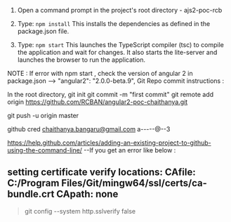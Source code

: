 1) Open a command prompt in the project's root directory - ajs2-poc-rcb

2) Type: `npm install`
    This installs the dependencies as defined in the package.json file.
    
3) Type: `npm start`
    This launches the TypeScript compiler (tsc) to compile the application and wait for changes. 
    It also starts the lite-server and launches the browser to run the application.

NOTE : If error with npm start , check the version of angular 2 in package.json -->  "angular2": "2.0.0-beta.9",
Git Repo commit instructions :

In the root directory,
git init
git commit -m "first commit"
git remote add origin https://github.com/RCBAN/angular2-poc-chaithanya.git

git push -u origin master

github cred
chaithanya.bangaru@gmail.com
a-----@--3

https://help.github.com/articles/adding-an-existing-project-to-github-using-the-command-line/
--If you get an error like below :

 setting certificate verify locations:
  CAfile: C:/Program Files/Git/mingw64/ssl/certs/ca-bundle.crt
  CApath: none
-----

>git config --system http.sslverify false